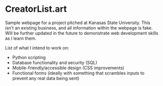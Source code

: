 # CreatorList.art
Sample webpage for a project pitched at Kanasas State University. This isn't an existing business, and all information within the webpage is fake. Will be further updated in the future to demonstrate web development skills as I learn them.

List of what I intend to work on:
- Python scripting
- Database functionality and security (SQL)
- Mobile-friendly/accessible design (CSS improvements)
- Functional forms (ideally with something that scrambles inputs to prevent any real data being sent)
